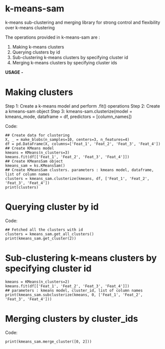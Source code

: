 # k-means-sam
k-means sub-clustering and merging library for strong control and flexibility over k-means clustering

The operations provided in k-means-sam are :
1. Making k-means clusters 
2. Querying clusters by id
3. Sub-clustering k-means clusters by specifying cluster id
4. Merging k-means clusters by specifying cluster ids


**USAGE -**

# Making clusters 

Step 1: Create a k-means model and perform .fit() operations
Step 2: Create a kmeans-sam object 
Step 3: kmeans-sam.clusterize(model = kmeans_mode, dataframe = df, predictors = [column_names])

Code: 
~~~~
## Create data for clustering
X, _ = make_blobs(n_samples=10, centers=3, n_features=4)
df = pd.DataFrame(X, columns=['Feat_1', 'Feat_2', 'Feat_3', 'Feat_4'])
## Create KMeans model
kmeans = KMeans(n_clusters=3)
kmeans.fit(df[['Feat_1', 'Feat_2', 'Feat_3', 'Feat_4']])
## Create KMeansSam object
kmeans_sam = ks.KMeansSam()
## Create KMeansSam clusters. parameters : kmeans model, dataframe, list of column names
clusters = kmeans_sam.clusterize(kmeans, df, ['Feat_1', 'Feat_2', 'Feat_3', 'Feat_4'])
print(clusters)
~~~~


# Querying cluster by id

Code:
~~~~
## Fetched all the clusters with id
clusters = kmeans_sam.get_all_clusters()
print(kmeans_sam.get_cluster(2))
~~~~

# Sub-clustering k-means clusters by specifying cluster id

~~~~
kmeans = KMeans(n_clusters=2)
kmeans.fit(df[['Feat_1', 'Feat_2', 'Feat_3', 'Feat_4']])
## parameters : kmeans model, cluster_id, list of column names
print(kmeans_sam.subclusterize(kmeans, 0, ['Feat_1', 'Feat_2', 'Feat_3', 'Feat_4']))
~~~~

# Merging clusters by cluster_ids
Code:
~~~~
print(kmeans_sam.merge_cluster([0, 2]))
~~~~
